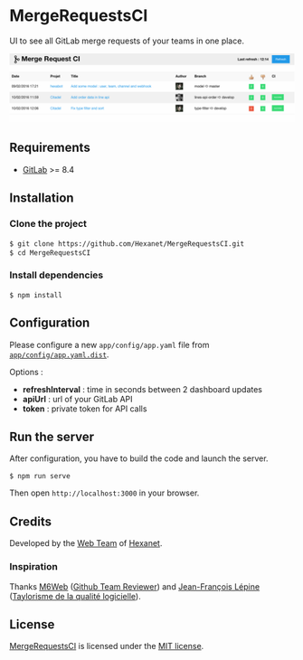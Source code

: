 # MergeRequestsCI

UI to see all GitLab merge requests of your teams in one place.

![MergeRequestsCI](screenshot.png)

## Requirements

* [GitLab](https://about.gitlab.com/) >= 8.4

## Installation

### Clone the project

```shell
$ git clone https://github.com/Hexanet/MergeRequestsCI.git
$ cd MergeRequestsCI
```

### Install dependencies

```shell
$ npm install
```

## Configuration

Please configure a new `app/config/app.yaml` file from [`app/config/app.yaml.dist`](app/config/app.yaml.dist).

Options :

* **refreshInterval** : time in seconds between 2 dashboard updates
* **apiUrl** : url of your GitLab API
* **token** : private token for API calls

## Run the server

After configuration, you have to build the code and launch the server.

```shell
$ npm run serve
```

Then open `http://localhost:3000` in your browser.

## Credits

Developed by the [Web Team](https://twitter.com/hexanetweb) of [Hexanet](http://www.hexanet.fr/).

### Inspiration

Thanks [M6Web](https://github.com/M6Web) ([Github Team Reviewer](https://github.com/M6Web/GithubTeamReviewer)) and [Jean-François Lépine](http://blog.lepine.pro/) ([Taylorisme de la qualité logicielle](http://slides.com/halleck/taylorisme-de-la-qualite-logicielle)).

## License

[MergeRequestsCI](https://github.com/Hexanet/MergeRequestsCI) is licensed under the [MIT license](LICENSE).
